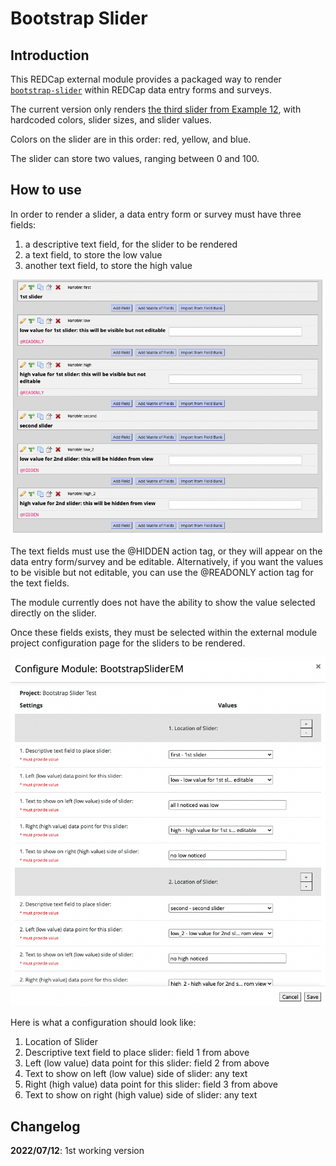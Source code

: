 # Bootstrap Slider

## Introduction

This REDCap external module provides a packaged way to render [`bootstrap-slider`](https://github.com/seiyria/bootstrap-slider) within REDCap data entry forms and surveys.

The current version only renders [the third slider from Example 12](https://seiyria.com/bootstrap-slider/#example-12), with hardcoded colors, slider sizes, and slider values.

Colors on the slider are in this order: red, yellow, and blue.

The slider can store two values, ranging between 0 and 100.

## How to use

In order to render a slider, a data entry form or survey must have three fields:
1. a descriptive text field, for the slider to be rendered
2. a text field, to store the low value
3. another text field, to store the high value

![screenshot of online designer configuration](img/designer-config.png)

The text fields must use the @HIDDEN action tag, or they will appear on the data entry form/survey and be editable. Alternatively, if you want the values to be visible but not editable, you can use the @READONLY action tag for the text fields. 

The module currently does not have the ability to show the value selected directly on the slider.

Once these fields exists, they must be selected within the external module project configuration page for the sliders to be rendered.

![screenshot of external module project configuration](img/em-config.png)

Here is what a configuration should look like:
1. Location of Slider
  1. Descriptive text field to place slider: field 1 from above
  1. Left (low value) data point for this slider: field 2 from above
  1. Text to show on left (low value) side of slider: any text
  1. Right (high value) data point for this slider: field 3 from above
  1. Text to show on right (high value) side of slider: any text


## Changelog

**2022/07/12**: 1st working version
